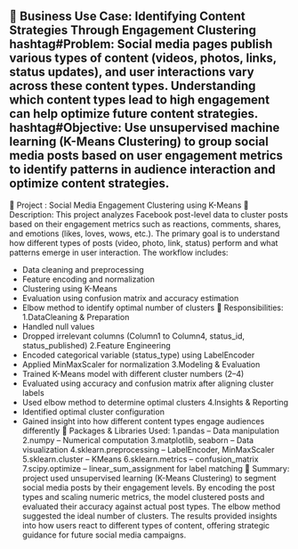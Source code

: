🔹 Business Use Case:
Identifying Content Strategies Through Engagement Clustering
hashtag#Problem:
 Social media pages publish various types of content (videos, photos, links, status updates), and user interactions vary across these content types. Understanding which content types lead to high engagement can help optimize future content strategies.
hashtag#Objective:
 Use unsupervised machine learning (K-Means Clustering) to group social media posts based on user engagement metrics to identify patterns in audience interaction and optimize content strategies.
----------------------------------------------------------------------------------------
🔹 Project :
Social Media Engagement Clustering using K-Means
🔹 Description:
This project analyzes Facebook post-level data to cluster posts based on their engagement metrics such as reactions, comments, shares, and emotions (likes, loves, wows, etc.). The primary goal is to understand how different types of posts (video, photo, link, status) perform and what patterns emerge in user interaction.
The workflow includes:
* Data cleaning and preprocessing
* Feature encoding and normalization
* Clustering using K-Means
* Evaluation using confusion matrix and accuracy estimation
* Elbow method to identify optimal number of clusters
🔹 Responsibilities:
1.DataCleaning & Preparation
* Handled null values
* Dropped irrelevant columns (Column1 to Column4, status_id, status_published)
2.Feature Engineering
* Encoded categorical variable (status_type) using LabelEncoder
* Applied MinMaxScaler for normalization
3.Modeling & Evaluation
* Trained K-Means model with different cluster numbers (2–4)
* Evaluated using accuracy and confusion matrix after aligning cluster labels
* Used elbow method to determine optimal clusters
4.Insights & Reporting
* Identified optimal cluster configuration
* Gained insight into how different content types engage audiences differently
🔹 Packages & Libraries Used:
1.pandas – Data manipulation
2.numpy – Numerical computation
3.matplotlib, seaborn – Data visualization
4.sklearn.preprocessing – LabelEncoder, MinMaxScaler
5.sklearn.cluster – KMeans
6.sklearn.metrics – confusion_matrix
7.scipy.optimize – linear_sum_assignment for label matching
🔹 Summary:
 project used unsupervised learning (K-Means Clustering) to segment social media posts by their engagement levels. By encoding the post types and scaling numeric metrics, the model clustered posts and evaluated their accuracy against actual post types. The elbow method suggested the ideal number of clusters. The results provided insights into how users react to different types of content, offering strategic guidance for future social media campaigns.




























